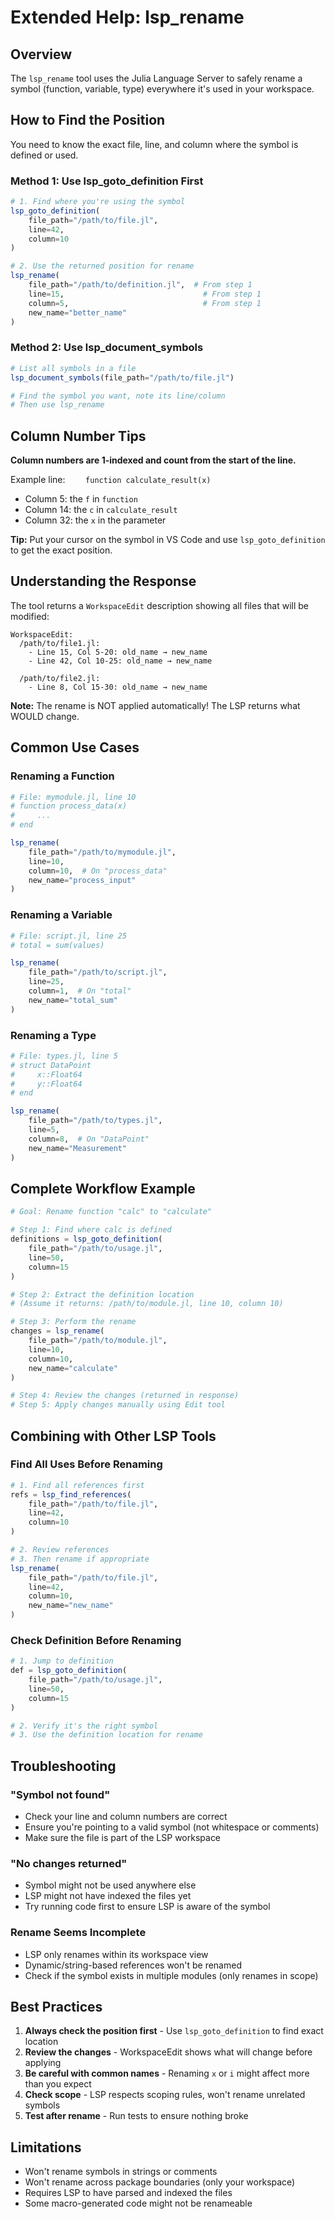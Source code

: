 # Extended Help: lsp_rename

## Overview

The `lsp_rename` tool uses the Julia Language Server to safely rename a symbol (function, variable, type) everywhere it's used in your workspace.

## How to Find the Position

You need to know the exact file, line, and column where the symbol is defined or used.

### Method 1: Use lsp_goto_definition First

```julia
# 1. Find where you're using the symbol
lsp_goto_definition(
    file_path="/path/to/file.jl",
    line=42,
    column=10
)

# 2. Use the returned position for rename
lsp_rename(
    file_path="/path/to/definition.jl",  # From step 1
    line=15,                               # From step 1
    column=5,                              # From step 1
    new_name="better_name"
)
```

### Method 2: Use lsp_document_symbols

```julia
# List all symbols in a file
lsp_document_symbols(file_path="/path/to/file.jl")

# Find the symbol you want, note its line/column
# Then use lsp_rename
```

## Column Number Tips

**Column numbers are 1-indexed and count from the start of the line.**

Example line: `    function calculate_result(x)`
- Column 5: the `f` in `function`
- Column 14: the `c` in `calculate_result`
- Column 32: the `x` in the parameter

**Tip:** Put your cursor on the symbol in VS Code and use `lsp_goto_definition` to get the exact position.

## Understanding the Response

The tool returns a `WorkspaceEdit` description showing all files that will be modified:

```
WorkspaceEdit:
  /path/to/file1.jl:
    - Line 15, Col 5-20: old_name → new_name
    - Line 42, Col 10-25: old_name → new_name

  /path/to/file2.jl:
    - Line 8, Col 15-30: old_name → new_name
```

**Note:** The rename is NOT applied automatically! The LSP returns what WOULD change.

## Common Use Cases

### Renaming a Function

```julia
# File: mymodule.jl, line 10
# function process_data(x)
#     ...
# end

lsp_rename(
    file_path="/path/to/mymodule.jl",
    line=10,
    column=10,  # On "process_data"
    new_name="process_input"
)
```

### Renaming a Variable

```julia
# File: script.jl, line 25
# total = sum(values)

lsp_rename(
    file_path="/path/to/script.jl",
    line=25,
    column=1,  # On "total"
    new_name="total_sum"
)
```

### Renaming a Type

```julia
# File: types.jl, line 5
# struct DataPoint
#     x::Float64
#     y::Float64
# end

lsp_rename(
    file_path="/path/to/types.jl",
    line=5,
    column=8,  # On "DataPoint"
    new_name="Measurement"
)
```

## Complete Workflow Example

```julia
# Goal: Rename function "calc" to "calculate"

# Step 1: Find where calc is defined
definitions = lsp_goto_definition(
    file_path="/path/to/usage.jl",
    line=50,
    column=15
)

# Step 2: Extract the definition location
# (Assume it returns: /path/to/module.jl, line 10, column 10)

# Step 3: Perform the rename
changes = lsp_rename(
    file_path="/path/to/module.jl",
    line=10,
    column=10,
    new_name="calculate"
)

# Step 4: Review the changes (returned in response)
# Step 5: Apply changes manually using Edit tool
```

## Combining with Other LSP Tools

### Find All Uses Before Renaming

```julia
# 1. Find all references first
refs = lsp_find_references(
    file_path="/path/to/file.jl",
    line=42,
    column=10
)

# 2. Review references
# 3. Then rename if appropriate
lsp_rename(
    file_path="/path/to/file.jl",
    line=42,
    column=10,
    new_name="new_name"
)
```

### Check Definition Before Renaming

```julia
# 1. Jump to definition
def = lsp_goto_definition(
    file_path="/path/to/usage.jl",
    line=50,
    column=15
)

# 2. Verify it's the right symbol
# 3. Use the definition location for rename
```

## Troubleshooting

### "Symbol not found"
- Check your line and column numbers are correct
- Ensure you're pointing to a valid symbol (not whitespace or comments)
- Make sure the file is part of the LSP workspace

### "No changes returned"
- Symbol might not be used anywhere else
- LSP might not have indexed the files yet
- Try running code first to ensure LSP is aware of the symbol

### Rename Seems Incomplete
- LSP only renames within its workspace view
- Dynamic/string-based references won't be renamed
- Check if the symbol exists in multiple modules (only renames in scope)

## Best Practices

1. **Always check the position first** - Use `lsp_goto_definition` to find exact location
2. **Review the changes** - WorkspaceEdit shows what will change before applying
3. **Be careful with common names** - Renaming `x` or `i` might affect more than you expect
4. **Check scope** - LSP respects scoping rules, won't rename unrelated symbols
5. **Test after rename** - Run tests to ensure nothing broke

## Limitations

- Won't rename symbols in strings or comments
- Won't rename across package boundaries (only your workspace)
- Requires LSP to have parsed and indexed the files
- Some macro-generated code might not be renameable
